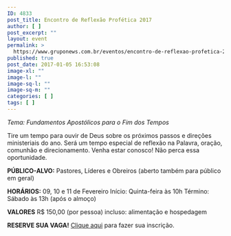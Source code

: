 ```yaml
---
ID: 4833
post_title: Encontro de Reflexão Profética 2017
author: [ ]
post_excerpt: ""
layout: event
permalink: >
  https://www.gruponews.com.br/eventos/encontro-de-reflexao-profetica-2017
published: true
post_date: 2017-01-05 16:53:08
image-xl: ""
image-l: ""
image-sq-l: ""
image-sq-m: ""
categories: [ ]
tags: [ ]
---
```

<em>Tema: Fundamentos Apostólicos para o Fim dos Tempos</em>

Tire um tempo para ouvir de Deus sobre os próximos passos e direções ministeriais do ano. Será um tempo especial de reflexão na Palavra, oração, comunhão e direcionamento. Venha estar conosco! Não perca essa oportunidade.

<strong>PÚBLICO-ALVO:</strong>
Pastores, Líderes e Obreiros
(aberto também para público em geral)

<strong>HORÁRIOS:</strong>
09, 10 e 11 de Fevereiro
Início: Quinta-feira às 10h
Término: Sábado às 13h (após o almoço)

<strong>VALORES</strong>
R$ 150,00 (por pessoa)
incluso: alimentação e hospedagem

<strong>RESERVE SUA VAGA!</strong>
<a href="https://www.eventbrite.com.br/e/encontro-de-reflexao-profetica-tickets-31290047374">Clique aqui</a> para fazer sua inscrição.